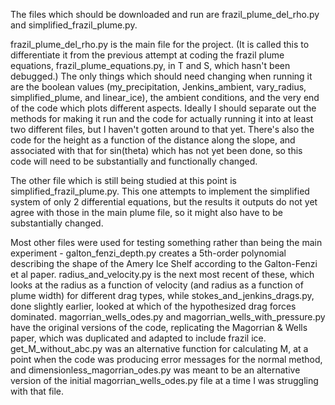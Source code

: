 The files which should be downloaded and run are frazil_plume_del_rho.py and simplified_frazil_plume.py.

frazil_plume_del_rho.py is the main file for the project.
(It is called this to differentiate it from the previous attempt at coding the frazil plume equations, frazil_plume_equations.py, in T and S, which hasn't been debugged.)
The only things which should need changing when running it are the boolean values (my_precipitation, Jenkins_ambient, vary_radius, simplified_plume, and linear_ice),
the ambient conditions, and the very end of the code which plots different aspects.
Ideally I should separate out the methods for making it run and the code for actually running it into at least two different files, but I haven't gotten around to that yet.
There's also the code for the height as a function of the distance along the slope, and associated with that for sin(theta) which has not yet been done,
so this code will need to be substantially and functionally changed.

The other file which is still being studied at this point is simplified_frazil_plume.py.
This one attempts to implement the simplified system of only 2 differential equations, but the results it outputs do not yet agree with those in the main plume file,
so it might also have to be substantially changed.

Most other files were used for testing something rather than being the main experiment -
galton_fenzi_depth.py creates a 5th-order polynomial describing the shape of the Amery Ice Shelf according to the Galton-Fenzi et al paper.
radius_and_velocity.py is the next most recent of these, which looks at the radius as a function of velocity (and radius as a function of plume width) for different drag types,
while stokes_and_jenkins_drags.py, done slightly earlier, looked at which of the hypothesized drag forces dominated.
magorrian_wells_odes.py and magorrian_wells_with_pressure.py have the original versions of the code, replicating the Magorrian & Wells paper,
which was duplicated and adapted to include frazil ice.
get_M_without_abc.py was an alternative function for calculating M, at a point when the code was producing error messages for the normal method,
and dimensionless_magorrian_odes.py was meant to be an alternative version of the initial magorrian_wells_odes.py file at a time I was struggling with that file.
